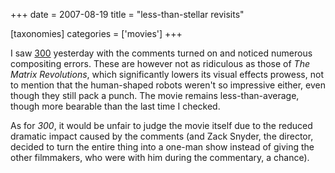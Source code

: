 +++
date = 2007-08-19
title = "less-than-stellar revisits"

[taxonomies]
categories = ['movies']
+++

I saw [300] yesterday with the comments turned on and noticed numerous
compositing errors. These are however not as ridiculous as those of *The
Matrix Revolutions*, which significantly lowers its visual effects
prowess, not to mention that the human-shaped robots weren\'t so
impressive either, even though they still pack a punch. The movie
remains less-than-average, though more bearable than the last time I
checked.

As for *300*, it would be unfair to judge the movie itself due to the
reduced dramatic impact caused by the comments (and Zack Snyder, the
director, decided to turn the entire thing into a one-man show instead
of giving the other filmmakers, who were with him during the commentary,
a chance).

  [300]: http://tshepang.net/300-the-visual-masterpiece-pulp-fiction-the-ex-masterpiece
